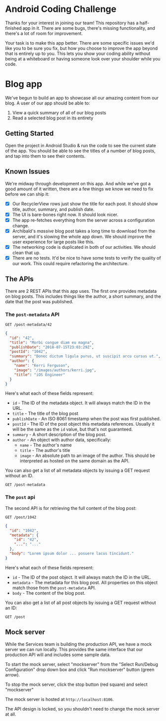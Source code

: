 # Android Coding Challenge
Thanks for your interest in joining our team! This repository has a half-finished 
app in it. There are some bugs, there's missing functionality, and
there's a lot of room for improvement.

Your task is to make this app better. There are some specific issues we'd like
you to be sure you fix, but how you choose to improve the app beyond that is
entirely up to you. This lets you show your coding ability without being at
a whiteboard or having someone look over your shoulder while you code.

# Blog app
We've begun to build an app to showcase all our amazing content from our blog. A user of our app should
be able to:

1. View a quick summary of all of our blog posts
2. Read a selected blog post in its entirety

## Getting Started
Open the project in Android Studio & run the code to see the current state
of the app. You should be able to see the titles of a number of blog posts,
and tap into them to see their contents.

## Known Issues
We're midway through development on this app. And while we've got a good amount
of it written, there are a few things we know we need to fix before we can ship
it:

- [x] Our RecyclerView rows just show the title for each post. It should
show title, author, summary, and publish date.
- [x] The UI is bare-bones right now. It should look nicer.
- [x] The app re-fetches everything from the server across a configuration change.
- [x] Archibald's _massive_ blog post takes a long time to download from the server,
and it's slowing the whole app down. We should improve the user experience for 
large posts like this.
- [x] The networking code is duplicated in both of our activities. We should
clean that up.
- [x] There are no tests. It'd be nice to have some tests to verify the quality of
our work. This could require refactoring the architecture.

## The APIs
There are 2 REST APIs that this app uses. The first one provides metadata on
blog posts. This includes things like the author, a short summary, and the date
that the post was published.

### The `post-metadata` API
```
GET /post-metadata/42
```
```json
{
  "id": "42",
  "title": "Morbi congue diam eu magna",
  "publishDate": "2018-07-15T23:03:29Z",
  "postId": "1042",
  "summary": "Donec dictum ligula purus, ut suscipit arcu cursus ut.",
  "author": {
    "name": "Kerri Ferguson",
    "image": "/images/authors/kerri.jpg",
    "title": "iOS Engineer"
  }
}
```

Here's what each of these fields represent:

* `id` - The ID of the metadata object. It will always match the ID in the URL.
* `title` - The title of the blog post
* `publishDate` - An ISO 8061 timestamp when the post was first published.
* `postId` - The ID of the post object this metadata references. Usually it will
be the same as the `id` value, but that's not guaranteed.
* `summary` - A short description of the blog post.
* `author` - An object with author data, specifically:
  - `name` - The author's name
  - `title` - The author's title
  - `image` - An absolute path to an image of the author. This should be
  interpreted as hosted on the same domain as the API.

You can also get a list of all metadata objects by issuing a GET request without
an ID.

```
GET /post-metadata
```

### The `post` api
The second API is for retrieving the full content of the blog post:

```
GET /post/1042
```
```json
{
  "id": "1042",
  "metadata": {
    "id": "42",
    "...": "..."
  },
  "body": "Lorem ipsum dolor ... posuere lacus tincidunt."
}
```

Here's what each of these fields represent:

* `id` - The ID of the post object. It will always match the ID in the URL.
* `metadata` - The metadata for this blog post. All properties on this object
match those from the `post-metadata` API.
* `body` - The content of the blog post.

You can also get a list of all post objects by issuing a GET request without an
ID:

```
GET /post
```

## Mock server
While the Services team is building the production API, we have a mock server we
can run locally. This provides the same interface that our production API will
and includes some sample data.

To start the mock server, select "mockserver" from the "Select Run/Debug Configuration"
drop down box and click "Run mockserver" button (green arrow).

To stop the mock server, click the stop button (red square) and select "mockserver"

The mock server is hosted at `http://localhost:8106`.

The API design is locked, so you shouldn't need to change the mock server at
all.
